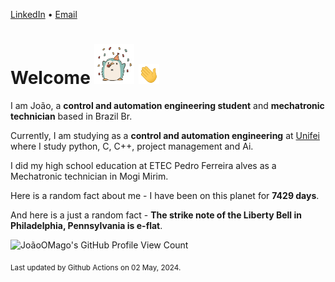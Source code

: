 [LinkedIn](https://www.linkedin.com/in/joão-pedro-gozzoli-b95641301/) &bull;
[Email](joaopedrogozzoli@gmail.com)

# Welcome <img src="happy.gif" height="64px" /> <img src="wave.gif" height="32px" />

I am João, a  **control and automation engineering student** and **mechatronic technician** based in Brazil Br.

Currently, I am studying as a **control and automation engineering** at [Unifei](https://unifei.edu.br) where I study python, C, C++, project management and Ai.

I did my high school education at ETEC Pedro Ferreira alves as a Mechatronic technician in Mogi Mirim.

Here is a random fact about me - I have been on this planet for **7429 days**.

And here is a just a random fact -  **The strike note of the Liberty Bell in Philadelphia, Pennsylvania is e-flat**.

![JoãoOMago's GitHub Profile View Count](https://komarev.com/ghpvc/?username=JoaoOMago)

<sub>Last updated by Github Actions on 02 May, 2024.</sub>
